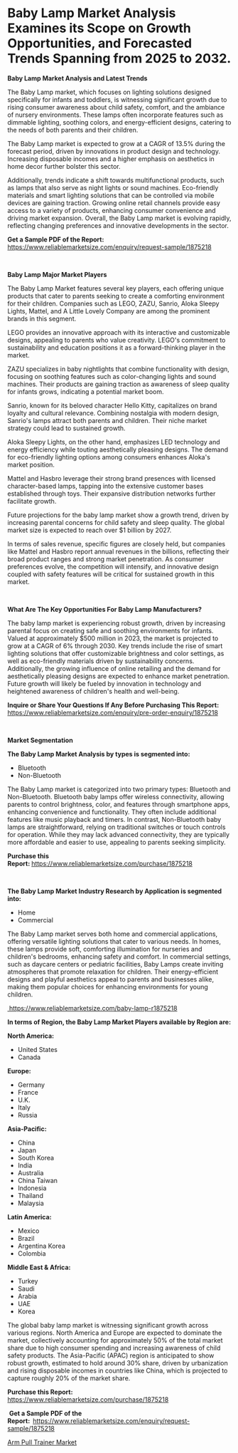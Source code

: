 <p><h1>Baby Lamp Market Analysis Examines its Scope on Growth Opportunities, and Forecasted Trends Spanning from 2025 to 2032.</h1></p><p><strong>Baby Lamp Market Analysis and Latest Trends</strong></p>
<p><p>The Baby Lamp market, which focuses on lighting solutions designed specifically for infants and toddlers, is witnessing significant growth due to rising consumer awareness about child safety, comfort, and the ambiance of nursery environments. These lamps often incorporate features such as dimmable lighting, soothing colors, and energy-efficient designs, catering to the needs of both parents and their children. </p><p>The Baby Lamp market is expected to grow at a CAGR of 13.5% during the forecast period, driven by innovations in product design and technology. Increasing disposable incomes and a higher emphasis on aesthetics in home decor further bolster this sector. </p><p>Additionally, trends indicate a shift towards multifunctional products, such as lamps that also serve as night lights or sound machines. Eco-friendly materials and smart lighting solutions that can be controlled via mobile devices are gaining traction. Growing online retail channels provide easy access to a variety of products, enhancing consumer convenience and driving market expansion. Overall, the Baby Lamp market is evolving rapidly, reflecting changing preferences and innovative developments in the sector.</p></p>
<p><strong>Get a Sample PDF of the Report:&nbsp;</strong> <a href="https://www.reliablemarketsize.com/enquiry/request-sample/1875218?utm_campaign=2303&utm_medium=2&utm_source=Github&utm_content=ia&utm_term=10022025&utm_id=baby-lamp">https://www.reliablemarketsize.com/enquiry/request-sample/1875218</a></p>
<p>&nbsp;</p>
<p><strong>Baby Lamp Major Market Players</strong></p>
<p><p>The Baby Lamp Market features several key players, each offering unique products that cater to parents seeking to create a comforting environment for their children. Companies such as LEGO, ZAZU, Sanrio, Aloka Sleepy Lights, Mattel, and A Little Lovely Company are among the prominent brands in this segment.</p><p>LEGO provides an innovative approach with its interactive and customizable designs, appealing to parents who value creativity. LEGO's commitment to sustainability and education positions it as a forward-thinking player in the market. </p><p>ZAZU specializes in baby nightlights that combine functionality with design, focusing on soothing features such as color-changing lights and sound machines. Their products are gaining traction as awareness of sleep quality for infants grows, indicating a potential market boom.</p><p>Sanrio, known for its beloved character Hello Kitty, capitalizes on brand loyalty and cultural relevance. Combining nostalgia with modern design, Sanrio's lamps attract both parents and children. Their niche market strategy could lead to sustained growth.</p><p>Aloka Sleepy Lights, on the other hand, emphasizes LED technology and energy efficiency while touting aesthetically pleasing designs. The demand for eco-friendly lighting options among consumers enhances Aloka's market position.</p><p>Mattel and Hasbro leverage their strong brand presences with licensed character-based lamps, tapping into the extensive customer bases established through toys. Their expansive distribution networks further facilitate growth.</p><p>Future projections for the baby lamp market show a growth trend, driven by increasing parental concerns for child safety and sleep quality. The global market size is expected to reach over $1 billion by 2027.</p><p>In terms of sales revenue, specific figures are closely held, but companies like Mattel and Hasbro report annual revenues in the billions, reflecting their broad product ranges and strong market penetration. As consumer preferences evolve, the competition will intensify, and innovative design coupled with safety features will be critical for sustained growth in this market.</p></p>
<p>&nbsp;</p>
<p><strong>What Are The Key Opportunities For Baby Lamp Manufacturers?</strong></p>
<p><p>The baby lamp market is experiencing robust growth, driven by increasing parental focus on creating safe and soothing environments for infants. Valued at approximately $500 million in 2023, the market is projected to grow at a CAGR of 6% through 2030. Key trends include the rise of smart lighting solutions that offer customizable brightness and color settings, as well as eco-friendly materials driven by sustainability concerns. Additionally, the growing influence of online retailing and the demand for aesthetically pleasing designs are expected to enhance market penetration. Future growth will likely be fueled by innovation in technology and heightened awareness of children's health and well-being.</p></p>
<p><strong>Inquire or Share Your Questions If Any Before Purchasing This Report:</strong> <a href="https://www.reliablemarketsize.com/enquiry/pre-order-enquiry/1875218?utm_campaign=2303&utm_medium=2&utm_source=Github&utm_content=ia&utm_term=10022025&utm_id=baby-lamp">https://www.reliablemarketsize.com/enquiry/pre-order-enquiry/1875218</a></p>
<p>&nbsp;</p>
<p><strong>Market Segmentation</strong></p>
<p><strong>The Baby Lamp Market Analysis by types is segmented into:</strong></p>
<p><ul><li>Bluetooth</li><li>Non-Bluetooth</li></ul></p>
<p><p>The Baby Lamp market is categorized into two primary types: Bluetooth and Non-Bluetooth. Bluetooth baby lamps offer wireless connectivity, allowing parents to control brightness, color, and features through smartphone apps, enhancing convenience and functionality. They often include additional features like music playback and timers. In contrast, Non-Bluetooth baby lamps are straightforward, relying on traditional switches or touch controls for operation. While they may lack advanced connectivity, they are typically more affordable and easier to use, appealing to parents seeking simplicity.</p></p>
<p><strong>Purchase this Report:&nbsp;</strong><a href="https://www.reliablemarketsize.com/purchase/1875218?utm_campaign=2303&utm_medium=2&utm_source=Github&utm_content=ia&utm_term=10022025&utm_id=baby-lamp">https://www.reliablemarketsize.com/purchase/1875218</a></p>
<p>&nbsp;</p>
<p><strong>The Baby Lamp Market Industry Research by Application is segmented into:</strong></p>
<p><ul><li>Home</li><li>Commercial</li></ul></p>
<p><p>The Baby Lamp market serves both home and commercial applications, offering versatile lighting solutions that cater to various needs. In homes, these lamps provide soft, comforting illumination for nurseries and children's bedrooms, enhancing safety and comfort. In commercial settings, such as daycare centers or pediatric facilities, Baby Lamps create inviting atmospheres that promote relaxation for children. Their energy-efficient designs and playful aesthetics appeal to parents and businesses alike, making them popular choices for enhancing environments for young children.</p></p>
<p><a href="https://www.reliablemarketsize.com/baby-lamp-r1875218?utm_campaign=2303&utm_medium=2&utm_source=Github&utm_content=ia&utm_term=10022025&utm_id=baby-lamp">&nbsp;https://www.reliablemarketsize.com/baby-lamp-r1875218</a></p>
<p><strong>In terms of Region, the Baby Lamp Market Players available by Region are:</strong></p>
<p>
    <p> <strong> North America: </strong>
        <ul>
            <li>United States</li>
            <li>Canada</li>
        </ul>
        </p> 
    <p> <strong> Europe: </strong>
        <ul>
            <li>Germany</li>
            <li>France</li>
            <li>U.K.</li>
            <li>Italy</li>
            <li>Russia</li>
        </ul>
        </p> 
    <p> <strong> Asia-Pacific: </strong>
        <ul>
            <li>China</li>
            <li>Japan</li>
            <li>South Korea</li>
            <li>India</li>
            <li>Australia</li>
            <li>China Taiwan</li>
            <li>Indonesia</li>
            <li>Thailand</li>
            <li>Malaysia</li>
        </ul>
        </p> 
    <p> <strong> Latin America: </strong>
        <ul>
            <li>Mexico</li>
            <li>Brazil</li>
            <li>Argentina Korea</li>
            <li>Colombia</li>
        </ul>
        </p> 
    <p> <strong> Middle East & Africa: </strong>
        <ul>
            <li>Turkey</li>
            <li>Saudi</li>
            <li>Arabia</li>
            <li>UAE</li>
            <li>Korea</li>
        </ul>
    </p>
    </p>
<p><p>The global baby lamp market is witnessing significant growth across various regions. North America and Europe are expected to dominate the market, collectively accounting for approximately 50% of the total market share due to high consumer spending and increasing awareness of child safety products. The Asia-Pacific (APAC) region is anticipated to show robust growth, estimated to hold around 30% share, driven by urbanization and rising disposable incomes in countries like China, which is projected to capture roughly 20% of the market share.</p></p>
<p><strong>Purchase this Report: </strong><a href="https://www.reliablemarketsize.com/purchase/1875218?utm_campaign=2303&utm_medium=2&utm_source=Github&utm_content=ia&utm_term=10022025&utm_id=baby-lamp">https://www.reliablemarketsize.com/purchase/1875218</a></p>
<p>&nbsp;<strong>Get a Sample PDF of the Report:&nbsp;&nbsp;</strong><a href="https://www.reliablemarketsize.com/enquiry/request-sample/1875218?utm_campaign=2303&utm_medium=2&utm_source=Github&utm_content=ia&utm_term=10022025&utm_id=baby-lamp">https://www.reliablemarketsize.com/enquiry/request-sample/1875218</a></p>
<p><strong></strong></p>
<p><p><a href="https://github.com/hillsmyung726/Market-Research-Report-List-1/blob/main/arm-pull-trainer-market.md?utm_campaign=2303&utm_medium=2&utm_source=Github&utm_content=ia&utm_term=10022025&utm_id=baby-lamp">Arm Pull Trainer Market</a></p></p>